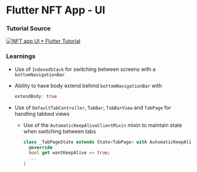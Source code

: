 # Flutter NFT App - UI

### Tutorial Source

[![NFT app UI • Flutter Tutorial](https://img.youtube.com/vi/KqNB2rCiNd4/0.jpg)](https://www.youtube.com/watch?v=KqNB2rCiNd4 "NFT app UI • Flutter Tutorial")



### Learnings

- Use of `IndexedStack` for switching between screens with a `bottomNavigationBar`
- Ability to have body extend behind `bottomNavigationBar` with
  ```dart
  extendBody: true
  ```
- Use of `DefaultTabController`, `TabBar`, `TabBarView` and `TabPage` for handling tabbed views

  - Use of the `AutomaticKeepAliveClientMixin` mixin to maintain state when switching between tabs
   
    ```dart
    class _TabPageState extends State<TabPage> with AutomaticKeepAliveClientMixin<TabPage> {
      @override
      bool get wantKeepAlive => true;
      ...
    }
    ```
    
